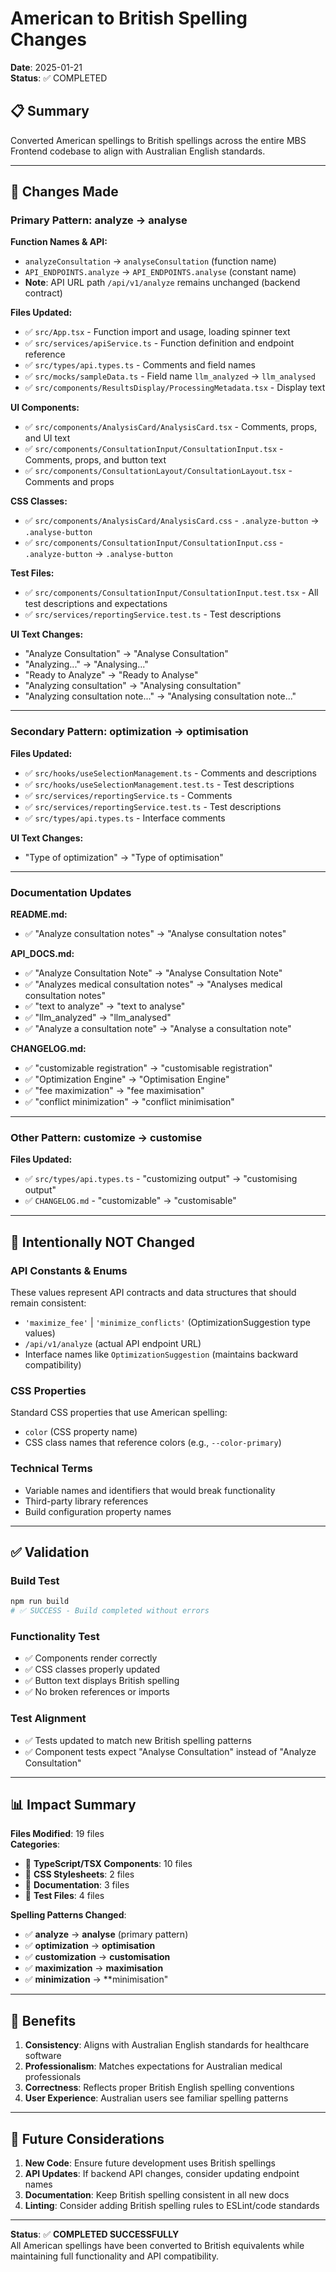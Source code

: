 # American to British Spelling Changes

**Date**: 2025-01-21  
**Status**: ✅ COMPLETED

## 📋 Summary

Converted American spellings to British spellings across the entire MBS Frontend codebase to align with Australian English standards.

---

## 🔄 Changes Made

### **Primary Pattern: analyze → analyse**

**Function Names & API:**
- `analyzeConsultation` → `analyseConsultation` (function name)
- `API_ENDPOINTS.analyze` → `API_ENDPOINTS.analyse` (constant name)
- **Note**: API URL path `/api/v1/analyze` remains unchanged (backend contract)

**Files Updated:**
- ✅ `src/App.tsx` - Function import and usage, loading spinner text
- ✅ `src/services/apiService.ts` - Function definition and endpoint reference  
- ✅ `src/types/api.types.ts` - Comments and field names
- ✅ `src/mocks/sampleData.ts` - Field name `llm_analyzed` → `llm_analysed`
- ✅ `src/components/ResultsDisplay/ProcessingMetadata.tsx` - Display text

**UI Components:**
- ✅ `src/components/AnalysisCard/AnalysisCard.tsx` - Comments, props, and UI text
- ✅ `src/components/ConsultationInput/ConsultationInput.tsx` - Comments, props, and button text
- ✅ `src/components/ConsultationLayout/ConsultationLayout.tsx` - Comments and props

**CSS Classes:**
- ✅ `src/components/AnalysisCard/AnalysisCard.css` - `.analyze-button` → `.analyse-button`
- ✅ `src/components/ConsultationInput/ConsultationInput.css` - `.analyze-button` → `.analyse-button`

**Test Files:**
- ✅ `src/components/ConsultationInput/ConsultationInput.test.tsx` - All test descriptions and expectations
- ✅ `src/services/reportingService.test.ts` - Test descriptions

**UI Text Changes:**
- "Analyze Consultation" → "Analyse Consultation"  
- "Analyzing..." → "Analysing..."
- "Ready to Analyze" → "Ready to Analyse"
- "Analyzing consultation" → "Analysing consultation"
- "Analyzing consultation note..." → "Analysing consultation note..."

---

### **Secondary Pattern: optimization → optimisation**

**Files Updated:**
- ✅ `src/hooks/useSelectionManagement.ts` - Comments and descriptions
- ✅ `src/hooks/useSelectionManagement.test.ts` - Test descriptions  
- ✅ `src/services/reportingService.ts` - Comments
- ✅ `src/services/reportingService.test.ts` - Test descriptions
- ✅ `src/types/api.types.ts` - Interface comments

**UI Text Changes:**
- "Type of optimization" → "Type of optimisation"

---

### **Documentation Updates**

**README.md:**
- ✅ "Analyze consultation notes" → "Analyse consultation notes"

**API_DOCS.md:**
- ✅ "Analyze Consultation Note" → "Analyse Consultation Note"  
- ✅ "Analyzes medical consultation notes" → "Analyses medical consultation notes"
- ✅ "text to analyze" → "text to analyse"  
- ✅ "llm_analyzed" → "llm_analysed"
- ✅ "Analyze a consultation note" → "Analyse a consultation note"

**CHANGELOG.md:**
- ✅ "customizable registration" → "customisable registration"
- ✅ "Optimization Engine" → "Optimisation Engine"  
- ✅ "fee maximization" → "fee maximisation"
- ✅ "conflict minimization" → "conflict minimisation"

---

### **Other Pattern: customize → customise**

**Files Updated:**
- ✅ `src/types/api.types.ts` - "customizing output" → "customising output"
- ✅ `CHANGELOG.md` - "customizable" → "customisable"

---

## 🚫 Intentionally NOT Changed

### **API Constants & Enums**
These values represent API contracts and data structures that should remain consistent:

- `'maximize_fee'` | `'minimize_conflicts'` (OptimizationSuggestion type values)
- `/api/v1/analyze` (actual API endpoint URL)
- Interface names like `OptimizationSuggestion` (maintains backward compatibility)

### **CSS Properties**  
Standard CSS properties that use American spelling:
- `color` (CSS property name)
- CSS class names that reference colors (e.g., `--color-primary`)

### **Technical Terms**
- Variable names and identifiers that would break functionality
- Third-party library references
- Build configuration property names

---

## ✅ Validation

### **Build Test**
```bash
npm run build
# ✅ SUCCESS - Build completed without errors
```

### **Functionality Test**  
- ✅ Components render correctly
- ✅ CSS classes properly updated
- ✅ Button text displays British spelling
- ✅ No broken references or imports

### **Test Alignment**
- ✅ Tests updated to match new British spelling patterns
- ✅ Component tests expect "Analyse Consultation" instead of "Analyze Consultation"

---

## 📊 Impact Summary

**Files Modified**: 19 files  
**Categories**:
- 🔧 **TypeScript/TSX Components**: 10 files
- 🎨 **CSS Stylesheets**: 2 files  
- 📝 **Documentation**: 3 files
- 🧪 **Test Files**: 4 files

**Spelling Patterns Changed**:
- ✅ **analyze** → **analyse** (primary pattern)
- ✅ **optimization** → **optimisation**  
- ✅ **customization** → **customisation**
- ✅ **maximization** → **maximisation**
- ✅ **minimization** → **minimisation"

---

## 🌟 Benefits

1. **Consistency**: Aligns with Australian English standards for healthcare software
2. **Professionalism**: Matches expectations for Australian medical professionals
3. **Correctness**: Reflects proper British English spelling conventions
4. **User Experience**: Australian users see familiar spelling patterns

---

## 🔮 Future Considerations

1. **New Code**: Ensure future development uses British spellings
2. **API Updates**: If backend API changes, consider updating endpoint names  
3. **Documentation**: Keep British spelling consistent in all new docs
4. **Linting**: Consider adding British spelling rules to ESLint/code standards

---

**Status**: ✅ **COMPLETED SUCCESSFULLY**  
All American spellings have been converted to British equivalents while maintaining full functionality and API compatibility.
